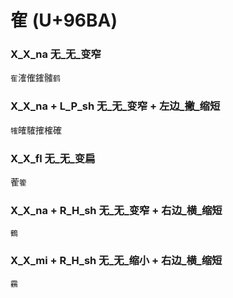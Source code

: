 # 隺 (U+96BA) 

### X_X_na 无_无_变窄
`隺`㴶傕䥃髉`鹤`

### X_X_na + L_P_sh 无_无_变窄 + 左边_撇_缩短
`㹊`㿥䮤搉榷確

### X_X_fl 无_无_变扁
蒮`篧`

### X_X_na + R_H_sh 无_无_变窄 + 右边_横_缩短
`鶴`

### X_X_mi + R_H_sh 无_无_缩小 + 右边_横_缩短
`靏`
